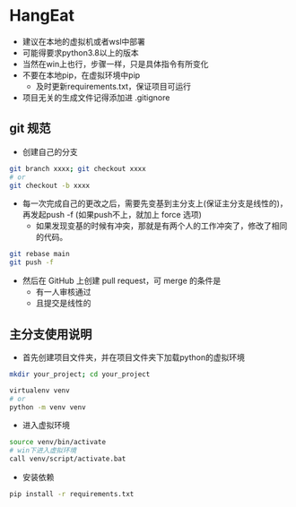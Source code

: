 # HangEat

- 建议在本地的虚拟机或者wsl中部署
- 可能得要求python3.8以上的版本
- 当然在win上也行，步骤一样，只是具体指令有所变化
- 不要在本地pip，在虚拟环境中pip
  - 及时更新requirements.txt，保证项目可运行
- 项目无关的生成文件记得添加进 .gitignore

## git 规范

- 创建自己的分支

```bash
git branch xxxx; git checkout xxxx
# or
git checkout -b xxxx
```

- 每一次完成自己的更改之后，需要先变基到主分支上(保证主分支是线性的)，再发起push -f (如果push不上，就加上 force 选项)
  - 如果发现变基的时候有冲突，那就是有两个人的工作冲突了，修改了相同的代码。

```bash
git rebase main
git push -f
```

- 然后在 GitHub 上创建 pull request，可 merge 的条件是
  - 有一人审核通过
  - 且提交是线性的

## 主分支使用说明

- 首先创建项目文件夹，并在项目文件夹下加载python的虚拟环境

```bash
mkdir your_project; cd your_project

virtualenv venv
# or
python -m venv venv
```

- 进入虚拟环境

```bash
source venv/bin/activate
# win下进入虚拟环境
call venv/script/activate.bat
```

- 安装依赖

```bash
pip install -r requirements.txt
```